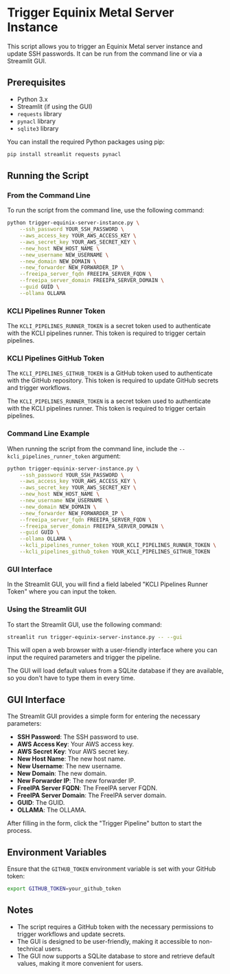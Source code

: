 # Trigger Equinix Metal Server Instance

This script allows you to trigger an Equinix Metal server instance and update SSH passwords. It can be run from the command line or via a Streamlit GUI.

## Prerequisites

- Python 3.x
- Streamlit (if using the GUI)
- `requests` library
- `pynacl` library
- `sqlite3` library

You can install the required Python packages using pip:

```bash
pip install streamlit requests pynacl
```

## Running the Script

### From the Command Line

To run the script from the command line, use the following command:

```bash
python trigger-equinix-server-instance.py \
    --ssh_password YOUR_SSH_PASSWORD \
    --aws_access_key YOUR_AWS_ACCESS_KEY \
    --aws_secret_key YOUR_AWS_SECRET_KEY \
    --new_host NEW_HOST_NAME \
    --new_username NEW_USERNAME \
    --new_domain NEW_DOMAIN \
    --new_forwarder NEW_FORWARDER_IP \
    --freeipa_server_fqdn FREEIPA_SERVER_FQDN \
    --freeipa_server_domain FREEIPA_SERVER_DOMAIN \
    --guid GUID \
    --ollama OLLAMA
```

### KCLI Pipelines Runner Token

The `KCLI_PIPELINES_RUNNER_TOKEN` is a secret token used to authenticate with the KCLI pipelines runner. This token is required to trigger certain pipelines.

### KCLI Pipelines GitHub Token

The `KCLI_PIPELINES_GITHUB_TOKEN` is a GitHub token used to authenticate with the GitHub repository. This token is required to update GitHub secrets and trigger workflows.

The `KCLI_PIPELINES_RUNNER_TOKEN` is a secret token used to authenticate with the KCLI pipelines runner. This token is required to trigger certain pipelines.

### Command Line Example

When running the script from the command line, include the `--kcli_pipelines_runner_token` argument:

```bash
python trigger-equinix-server-instance.py \
    --ssh_password YOUR_SSH_PASSWORD \
    --aws_access_key YOUR_AWS_ACCESS_KEY \
    --aws_secret_key YOUR_AWS_SECRET_KEY \
    --new_host NEW_HOST_NAME \
    --new_username NEW_USERNAME \
    --new_domain NEW_DOMAIN \
    --new_forwarder NEW_FORWARDER_IP \
    --freeipa_server_fqdn FREEIPA_SERVER_FQDN \
    --freeipa_server_domain FREEIPA_SERVER_DOMAIN \
    --guid GUID \
    --ollama OLLAMA \
    --kcli_pipelines_runner_token YOUR_KCLI_PIPELINES_RUNNER_TOKEN \
    --kcli_pipelines_github_token YOUR_KCLI_PIPELINES_GITHUB_TOKEN
```

### GUI Interface

In the Streamlit GUI, you will find a field labeled "KCLI Pipelines Runner Token" where you can input the token.

### Using the Streamlit GUI

To start the Streamlit GUI, use the following command:

```bash
streamlit run trigger-equinix-server-instance.py -- --gui
```

This will open a web browser with a user-friendly interface where you can input the required parameters and trigger the pipeline.

The GUI will load default values from a SQLite database if they are available, so you don't have to type them in every time.

## GUI Interface

The Streamlit GUI provides a simple form for entering the necessary parameters:

- **SSH Password**: The SSH password to use.
- **AWS Access Key**: Your AWS access key.
- **AWS Secret Key**: Your AWS secret key.
- **New Host Name**: The new host name.
- **New Username**: The new username.
- **New Domain**: The new domain.
- **New Forwarder IP**: The new forwarder IP.
- **FreeIPA Server FQDN**: The FreeIPA server FQDN.
- **FreeIPA Server Domain**: The FreeIPA server domain.
- **GUID**: The GUID.
- **OLLAMA**: The OLLAMA.

After filling in the form, click the "Trigger Pipeline" button to start the process.

## Environment Variables

Ensure that the `GITHUB_TOKEN` environment variable is set with your GitHub token:

```bash
export GITHUB_TOKEN=your_github_token
```

## Notes

- The script requires a GitHub token with the necessary permissions to trigger workflows and update secrets.
- The GUI is designed to be user-friendly, making it accessible to non-technical users.
- The GUI now supports a SQLite database to store and retrieve default values, making it more convenient for users.
